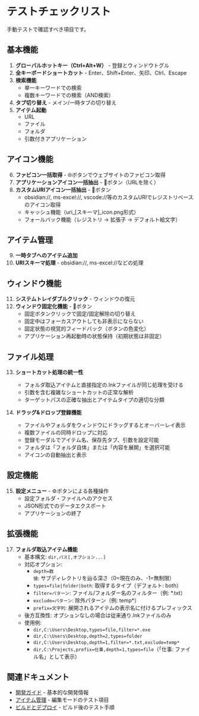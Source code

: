 # テストチェックリスト

手動テストで確認すべき項目です。

## 基本機能

1. **グローバルホットキー（Ctrl+Alt+W）** - 登録とウィンドウトグル
2. **全キーボードショートカット** - Enter、Shift+Enter、矢印、Ctrl、Escape
3. **検索機能**
   - 単一キーワードでの検索
   - 複数キーワードでの検索（AND検索）
4. **タブ切り替え** - メイン/一時タブの切り替え
5. **アイテム起動**
   - URL
   - ファイル
   - フォルダ
   - 引数付きアプリケーション

## アイコン機能

6. **ファビコン一括取得** - 🌐ボタンでウェブサイトのファビコン取得
7. **アプリケーションアイコン一括抽出** - 🎨ボタン（URLを除く）
8. **カスタムURIアイコン一括抽出** - 🎨ボタン
   - obsidian://, ms-excel://, vscode://等のカスタムURIでレジストリベースのアイコン取得
   - キャッシュ機能（uri_[スキーマ]_icon.png形式）
   - フォールバック機能（レジストリ → 拡張子 → デフォルト絵文字）

## アイテム管理

9. **一時タブへのアイテム追加**
10. **URIスキーマ処理** - obsidian://, ms-excel://などの処理

## ウィンドウ機能

11. **システムトレイダブルクリック** - ウィンドウの復元
12. **ウィンドウ固定化機能** - 📌ボタン
    - 固定ボタンクリックで固定/固定解除の切り替え
    - 固定中はフォーカスアウトしても非表示にならない
    - 固定状態の視覚的フィードバック（ボタンの色変化）
    - アプリケーション再起動時の状態保持（初期状態は非固定）

## ファイル処理

13. **ショートカット処理の統一性**
    - フォルダ取込アイテムと直接指定の.lnkファイルが同じ処理を受ける
    - 引数を含む複雑なショートカットの正常な解析
    - ターゲットパスの正確な抽出とアイテムタイプの適切な分類

14. **ドラッグ&ドロップ登録機能**
    - ファイルやフォルダをウィンドウにドラッグするとオーバーレイ表示
    - 複数ファイルの同時ドロップに対応
    - 登録モーダルでアイテム名、保存先タブ、引数を設定可能
    - フォルダは「フォルダ自体」または「内容を展開」を選択可能
    - アイコンの自動抽出と表示

## 設定機能

15. **設定メニュー** - ⚙ボタンによる各種操作
    - 設定フォルダ・ファイルへのアクセス
    - JSON形式でのデータエクスポート
    - アプリケーションの終了

## 拡張機能

17. **フォルダ取込アイテム機能**
    - 基本構文: `dir,パス[,オプション...]`
    - 対応オプション:
      - `depth=数値`: サブディレクトリを辿る深さ（0=現在のみ、-1=無制限）
      - `types=file|folder|both`: 取得するタイプ（デフォルト: both）
      - `filter=パターン`: ファイル/フォルダー名のフィルター（例: *.txt）
      - `exclude=パターン`: 除外パターン（例: temp*）
      - `prefix=文字列`: 展開されるアイテムの表示名に付けるプレフィックス
    - 後方互換性: オプションなしの場合は従来通り.lnkファイルのみ
    - 使用例:
      - `dir,C:\Users\Desktop,types=file,filter=*.exe`
      - `dir,C:\Users\Desktop,depth=2,types=folder`
      - `dir,C:\Users\Desktop,depth=1,filter=*.txt,exclude=temp*`
      - `dir,C:\Projects,prefix=仕事,depth=1,types=file`（「仕事: ファイル名」として表示）

## 関連ドキュメント

- [開発ガイド](development.md) - 基本的な開発情報
- [アイテム管理](../features/item-management.md) - 編集モードのテスト項目
- [ビルドとデプロイ](build-and-deploy.md) - ビルド後のテスト手順